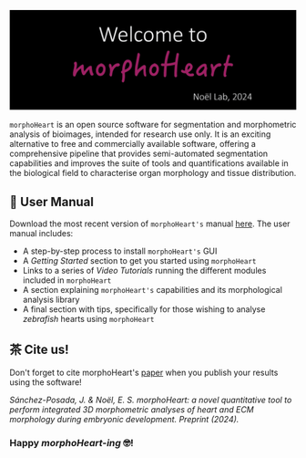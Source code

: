![mHlogo](https://github.com/jsanchez679/morphoHeart/blob/main/images/morphoHeart_black.png)


`morphoHeart` is an open source software for segmentation and morphometric analysis of bioimages, intended for research use only. It is an exciting alternative to free and commercially available software, offering a comprehensive pipeline that provides semi-automated segmentation capabilities and improves the suite of tools and quantifications available in the biological field to characterise organ morphology and tissue distribution. 

## 📙 User Manual
Download the most recent version of `morphoHeart's` manual [here](https://www.dropbox.com/scl/fi/ft7i6t8d0hc859t7ii9a3/User-Manual-v1o0o0.pdf?rlkey=ebyp3xyjhau78kc3tqu5td8s0&dl=0).
The user manual includes: 
- A step-by-step process to install `morphoHeart's` GUI
- A *Getting Started* section to get you started using `morphoHeart`
- Links to a series of *Video Tutorials* running the different modules included in `morphoHeart`
- A section explaining `morphoHeart's` capabilities and its morphological analysis library
- A final section with tips, specifically for those wishing to analyse *zebrafish* hearts using `morphoHeart`

## 茶 Cite us!
Don't forget to cite morphoHeart's [paper](https://www.biorxiv.org/content/10.1101/2024.02.19.580991v2) when you publish your results using the software!

*Sánchez-Posada, J. & Noël, E. S. morphoHeart: a novel quantitative tool to perform integrated 3D morphometric analyses of heart and ECM morphology during embryonic development. Preprint (2024).*

### Happy *morphoHeart-ing* 🤓!
